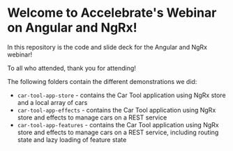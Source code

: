 # Welcome to Accelebrate's Webinar on Angular and NgRx!

In this repository is the code and slide deck for the Angular and NgRx webinar!

To all who attended, thank you for attending!

The following folders contain the different demonstrations we did:

- `car-tool-app-store` - contains the Car Tool application using NgRx store and a local array of cars
- `car-tool-app-effects` - contains the Car Tool application using NgRx store and effects to manage cars on a REST service
- `car-tool-app-features` - contains the Car Tool application using NgRx store and effects to manage cars on a REST service, including routing state and lazy loading of feature state
